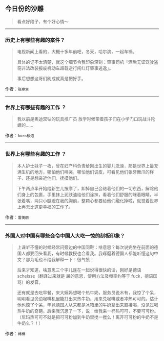 ## 今日份的沙雕

> 看点好段子，有个好心情～


 
---

### 历史上有哪些有趣的案件？

> 电视新闻上看的，大概十多年前吧，冬天，哈尔滨，一起车祸。
> 
> 具体的记不太清楚，就这个细节令我印象深刻：肇事司机「酒后无证驾驶盗窃非法改装报废机动车超载逆行闯红灯肇事逃逸」。
> 
> 事后想想这哥们刷成就真是把好手。


作者：`张寒生`

---

### 世界上有哪些有趣的工作 ？

> 我以前是奥迪双钻的玩具推广员 放学时候带着孩子们在小学门口玩战斗陀螺的……


作者：`kuro核炮`

---

### 世界上有哪些有趣的工作 ？

> 本人护士妹子一枚，曾在妇产科负责给刚出生的婴儿洗澡，那是世界上最充满生机的地方，哪怕他们啼哭，哪怕他们调皮，可看见他们张牙舞爪的样子，还是想亲近他们，抚摸他们。
> 
> 下午两点半开始给新生儿按摩了，卸掉自己会硌着他们的一切东西，解除他们身上的包裹，手里抹上润肤油给他们涂抹，看着他们舒服的眯着眼睛，半张着嘴，两只小腿蹬在我的胸前，整颗心都要给他们融化掉啦，就觉着世界上再无比这更幸福的工作了。


作者：`雷美丽`

---

### 外国人对中国有哪些会令中国人大吃一惊的刻板印象？

> 上课听不懂的时候经常问旁边的中国同鞋：啥意思？每次说完坐在前面的德国人都要回头看我，有时候教授也会看我。我琢磨着德国人都能听懂这句中文？那为毛也不给我解释一下！很气愤！
> 
> 后来才知道，啥意思三个字儿连在一起说得很快的话，刚好是德语 scheisse（翻译过来就是 屎的意思，使用方法及频率约等于 fuck，德语国骂）的发音。
> 
> 还有就是去吃早餐，来大姨妈想喝个热牛奶，服务员说木有，我惊了个呆，明明看见旁边咖啡机里能打出来热牛奶，用来兑咖啡或者冲热可可的。估计他也惊了个呆，毕竟德国人从来都是冰箱里的牛奶拿出来直接喝，没见过喝热牛奶的奇葩。后来我沉思了一下，说：给我来一杯热可可，不要可可粉。（尼玛热可可不就是把可可粉加到牛奶里搅一搅么！离开可可粉的牛奶不是牛奶么？！）


作者：`棉棉`
